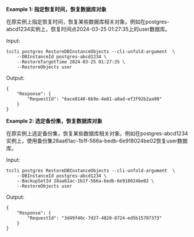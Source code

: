 **Example 1: 指定恢复时间，恢复数据库对象**

在原实例上指定恢复时间，恢复某些数据库相关对象。例如在postgres-abcd1234实例上，恢复时间点2024-03-25 01:27:35上的user数据库。

Input: 

```
tccli postgres RestoreDBInstanceObjects --cli-unfold-argument  \
    --DBInstanceId postgres-abcd1234 \
    --RestoreTargetTime 2024-03-25 01:27:35 \
    --RestoreObjects user
```

Output: 
```
{
    "Response": {
        "RequestId": "6ace8140-6b9e-4e81-a8ad-ef3f92b2aa90"
    }
}
```

**Example 2: 选定备份集，恢复数据库对象**

在原实例上选定备份集，恢复某些数据库相关对象。例如在postgres-abcd1234实例上，使用备份集28aa61ac-1b1f-566a-bedb-6e918024be02恢复user数据库。

Input: 

```
tccli postgres RestoreDBInstanceObjects --cli-unfold-argument  \
    --DBInstanceId postgres-abcd1234 \
    --BackupSetId 28aa61ac-1b1f-566a-bedb-6e918024be02 \
    --RestoreObjects user
```

Output: 
```
{
    "Response": {
        "RequestId": "3d49f48c-7d27-4820-8724-ed5b15787373"
    }
}
```

